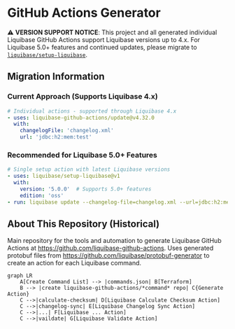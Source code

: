 # GitHub Actions Generator

⚠️ **VERSION SUPPORT NOTICE**: This project and all generated individual Liquibase GitHub Actions support Liquibase versions up to 4.x. For Liquibase 5.0+ features and continued updates, please migrate to [`liquibase/setup-liquibase`](https://github.com/liquibase/setup-liquibase).

## Migration Information

### Current Approach (Supports Liquibase 4.x)
```yaml
# Individual actions - supported through Liquibase 4.x
- uses: liquibase-github-actions/update@v4.32.0
  with:
    changelogFile: 'changelog.xml'
    url: 'jdbc:h2:mem:test'
```

### Recommended for Liquibase 5.0+ Features
```yaml
# Single setup action with latest Liquibase versions
- uses: liquibase/setup-liquibase@v1
  with:
    version: '5.0.0'  # Supports 5.0+ features
    edition: 'oss'
- run: liquibase update --changelog-file=changelog.xml --url=jdbc:h2:mem:test
```

## About This Repository (Historical)

Main repository for the tools and automation to generate Liquibase GitHub Actions at https://github.com/liquibase-github-actions. Uses generated protobuf files from https://github.com/liquibase/protobuf-generator to create an action for each Liquibase command. 
```mermaid
graph LR
    A[Create Command List] --> |commands.json| B[Terraform]
    B --> |create liquibase-github-actions/*command* repo| C{Generate Action}
    C -->|calculate-checksum| D[Liquibase Calculate Checksum Action]
    C -->|changelog-sync| E[Liquibase Changelog Sync Action]
    C -->|...| F[Liquibase ... Action]
    C -->|vaildate| G[Liquibase Validate Action]
```

